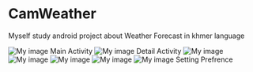# CamWeather
Myself study android project about Weather Forecast in khmer language

![My image](https://github.com/vanrin/CamWeather/blob/04082015/sample/phone-main-port.png)
Main Activity
![My image](https://github.com/vanrin/CamWeather/blob/04082015/sample/phone-main-land.png)
Detail Activity
![My image](https://github.com/vanrin/CamWeather/blob/04082015/sample/phone-detail-port.png)
![My image](https://github.com/vanrin/CamWeather/blob/04082015/sample/phone-detail-land.png)
![My image](https://github.com/vanrin/CamWeather/blob/04082015/sample/tablet.PNG)
![My image](https://github.com/vanrin/CamWeather/blob/04082015/sample/notification.png)
![My image](https://github.com/vanrin/CamWeather/blob/master/app/src/main/res/Sample/Location%20Setting.png)
Setting Prefrence 

